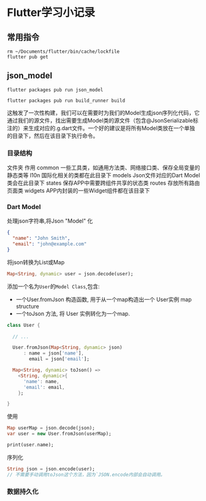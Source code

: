 # Flutter学习小记录


## 常用指令
```
rm ~/Documents/flutter/bin/cache/lockfile
flutter pub get
```



## json_model
```
flutter packages pub run json_model
```

```
flutter packages pub run build_runner build
```
这触发了一次性构建，我们可以在需要时为我们的Model生成json序列化代码，它通过我们的源文件，找出需要生成Model类的源文件（包含@JsonSerializable标注的）来生成对应的.g.dart文件。一个好的建议是将所有Model类放在一个单独的目录下，然后在该目录下执行命令。


### 目录结构
文件夹	作用
common	一些工具类，如通用方法类、网络接口类、保存全局变量的静态类等
l10n	国际化相关的类都在此目录下
models	Json文件对应的Dart Model类会在此目录下
states	保存APP中需要跨组件共享的状态类
routes	存放所有路由页面类
widgets	APP内封装的一些Widget组件都在该目录下


### Dart Model
处理json字符串,将Json "Model" 化
```json
{
  "name": "John Smith",
  "email": "john@example.com"
}
```
将json转换为List或Map
```dart
Map<String, dynamic> user = json.decode(user);
```
添加一个名为`User`的`Model Class`,包含:
- 一个User.fromJson 构造函数, 用于从一个map构造出一个 User实例 map structure
- 一个toJson 方法, 将 User 实例转化为一个map.
```dart
class User {
  
  // ...

  User.fromJson(Map<String, dynamic> json)
      : name = json['name'],
        email = json['email'];

  Map<String, dynamic> toJson() =>
    <String, dynamic>{
      'name': name,
      'email': email,
    };

}
```
使用
```dart
Map userMap = json.decode(json);
var user = new User.fromJson(userMap);

print(user.name);
```
序列化
```dart
String json = json.encode(user);
// 不需要手动调用toJson这个方法，因为`JSON.encode内部会自动调用。
```

### 数据持久化

